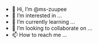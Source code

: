 - 👋 Hi, I’m @ms-zuupee
- 👀 I’m interested in ...
- 🌱 I’m currently learning ...
- 💞️ I’m looking to collaborate on ...
- 📫 How to reach me ...

<!---
ms-zuupee/ms-zuupee is a ✨ special ✨ repository because its `README.md` (this file) appears on your GitHub profile.
You can click the Preview link to take a look at your changes.
--->
